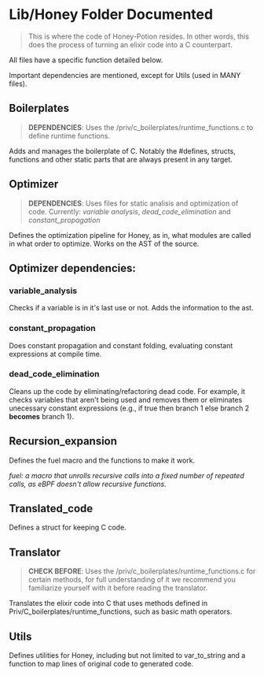 # Lib/Honey Folder Documented

> This is where the code of Honey-Potion resides. In other words, this does the process of turning an elixir code into a C counterpart.

All files have a specific function detailed below.

Important dependencies are mentioned, except for Utils (used in MANY files).

## Boilerplates

> **DEPENDENCIES**: Uses the /priv/c_boilerplates/runtime_functions.c to define runtime functions.

Adds and manages the boilerplate of C. Notably the #defines, structs, functions and other static parts that are always present in any target. 

## Optimizer
> **DEPENDENCIES**: Uses files for static analisis and optimization of code. Currently: *variable analysis*, *dead_code_elimination* and *constant_propagation*

Defines the optimization pipeline for Honey, as in, what modules are called in what order to optimize. Works on the AST of the source.

## Optimizer dependencies:

### variable_analysis

Checks if a variable is in it's last use or not. Adds the information to the ast.

### constant_propagation

Does constant propagation and constant folding, evaluating constant expressions at compile time.

### dead_code_elimination

Cleans up the code by eliminating/refactoring dead code. For example, it checks variables that aren't being used and removes them or eliminates unecessary constant expressions (e.g., if true then branch 1 else branch 2 **becomes** branch 1). 

## Recursion_expansion

Defines the fuel macro and the functions to make it work.

_fuel: a macro that unrolls recursive calls into a fixed number of repeated calls, as eBPF doesn't allow recursive functions._

## Translated_code

Defines a struct for keeping C code.

## Translator

> **CHECK BEFORE**: Uses the /priv/c_boilerplates/runtime_functions.c for certain methods, for full understanding of it we recommend you familiarize yourself with it before reading the translator.

Translates the elixir code into C that uses methods defined in Priv/C_boilerplates/runtime_functions, such as basic math operators.

## Utils

Defines utilities for Honey, including but not limited to var_to_string and a function to map lines of original code to generated code.
